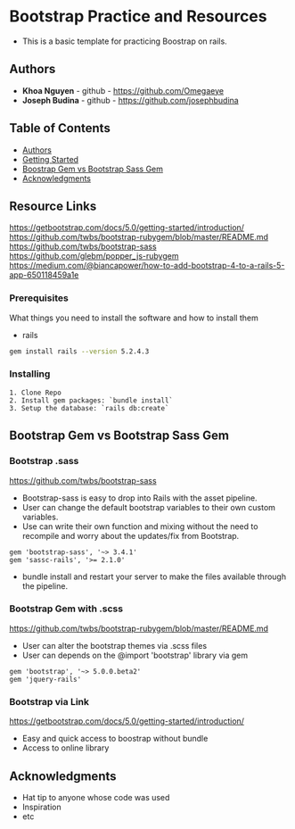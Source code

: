 # Bootstrap Practice and Resources

  * This is a basic template for practicing Boostrap on rails.

## Authors

- **Khoa Nguyen** - github - https://github.com/Omegaeye
- **Joseph Budina** - github - https://github.com/josephbudina

## Table of Contents

  - [Authors](#authors)
  - [Getting Started](#getting-started)
  - [Boostrap Gem vs Bootstrap Sass Gem](#bootstrap-gem-vs-bootstrap-sass-gem)
  - [Acknowledgments](#acknowledgments)

## Resource Links
https://getbootstrap.com/docs/5.0/getting-started/introduction/
https://github.com/twbs/bootstrap-rubygem/blob/master/README.md
https://github.com/twbs/bootstrap-sass
https://github.com/glebm/popper_js-rubygem
https://medium.com/@biancapower/how-to-add-bootstrap-4-to-a-rails-5-app-650118459a1e

### Prerequisites

What things you need to install the software and how to install them

* rails
```sh
gem install rails --version 5.2.4.3
```

### Installing

    1. Clone Repo
    2. Install gem packages: `bundle install`
    3. Setup the database: `rails db:create`

## Bootstrap Gem vs Bootstrap Sass Gem

### Bootstrap .sass
https://github.com/twbs/bootstrap-sass
  * Bootstrap-sass is easy to drop into Rails with the asset pipeline.
  * User can change the default bootstrap variables to their own custom variables.
  * Use can write their own function and mixing without the need to recompile and worry about the updates/fix from Bootstrap.
```
gem 'bootstrap-sass', '~> 3.4.1'
gem 'sassc-rails', '>= 2.1.0'
```

  * bundle install and restart your server to make the files available through the pipeline.


### Bootstrap Gem with .scss
https://github.com/twbs/bootstrap-rubygem/blob/master/README.md
  * User can alter the bootstrap themes via .scss files
  * User can depends on the @import 'bootstrap' library via gem

```
gem 'bootstrap', '~> 5.0.0.beta2'
gem 'jquery-rails'
```

### Bootstrap via Link
https://getbootstrap.com/docs/5.0/getting-started/introduction/

  * Easy and quick access to boostrap without bundle
  * Access to online library

## Acknowledgments

  - Hat tip to anyone whose code was used
  - Inspiration
  - etc
